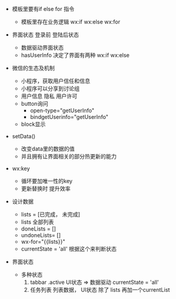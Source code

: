 - 模板里要有if else for 指令
  + 模板里存在业务逻辑 wx:if wx:else wx:for

- 界面状态 登录前 登陆后状态
  + 数据驱动界面状态
  + hasUserInfo 决定了界面有两种 wx:if  wx:else

- 微信的生态及机制
  + 小程序，获取用户信任和信息
  + 小程序可以分享到讨论组
  + 用户信息 隐私 用户许可
  + button询问
    - open-type="getUserInfo"
    - bindgetUserinfo="getUserInfo"
  + block显示

- setData()
  + 改变data里的数据的值
  + 并且拥有让界面相关的部分热更新的能力

- wx:key
  + 循环要加唯一性的key
  + 更新替换时 提升效率

- 设计数据
  + lists = [已完成， 未完成]
  + lists 全部列表
  + doneLists = []
  + undoneLists= []
  + wx-for="{{lists}}"
  + currentState = 'all'  根据这个来判断状态

- 界面状态
  + 多种状态
    1. tabbar .active UI状态 => 数据驱动 currentState = 'all'
    2. 任务列表 列表数据， UI状态 除了 lists 再加一个currentList
    